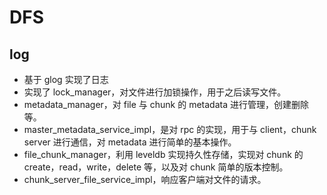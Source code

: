 # DFS

## log

- 基于 glog 实现了日志
- 实现了 lock_manager，对文件进行加锁操作，用于之后读写文件。
- metadata_manager，对 file 与 chunk 的 metadata 进行管理，创建删除等。
- master_metadata_service_impl，是对 rpc 的实现，用于与 client，chunk server 进行通信，对 metadata 进行简单的基本操作。
- file_chunk_manager，利用 leveldb 实现持久性存储，实现对 chunk 的 create，read，write，delete 等，以及对 chunk 简单的版本控制。
- chunk_server_file_service_impl，响应客户端对文件的请求。
